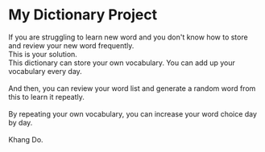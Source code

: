 # My Dictionary Project
If you are struggling to learn new word and you don't know how to store and review your new word frequently.<br>
This is your solution.<br>
This dictionary can store your own vocabulary. You can add up your vocabulary every day.<br><br>
And then, you can review your word list and generate a random word from this to learn it repeatly.<br><br>
By repeating your own vocabulary, you can increase your word choice day by day.
<br><br>
Khang Do.
